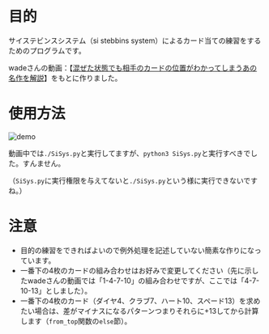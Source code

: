# 目的
サイステビンスシステム（si stebbins system）によるカード当ての練習をするためのプログラムです。

wadeさんの動画：【[混ぜた状態でも相手のカードの位置がわかってしまうあの名作を解説](https://youtu.be/BYR49QezWo0)】をもとに作りました。

# 使用方法

![demo](https://user-images.githubusercontent.com/85237728/178111610-e355443c-0b9f-45e6-8d1e-6c5b861bc230.gif)

動画中では`./SiSys.py`と実行してますが、`python3 SiSys.py`と実行すべきでした。すんません。

（`SiSys.py`に実行権限を与えてないと`./SiSys.py`という様に実行できないですね。）

# 注意
- 目的の練習をできればよいので例外処理を記述していない簡素な作りになっています。
- 一番下の4枚のカードの組み合わせはお好みで変更してください（先に示したwadeさんの動画では「1-4-7-10」の組み合わせですが、ここでは「4-7-10-13」としました）。
- 一番下の4枚のカード（ダイヤ4、クラブ7、ハート10、スペード13）を求めたい場合は、差がマイナスになるパターンつまりそれらに+13してから計算します（`from_top`関数の`else`節）。

